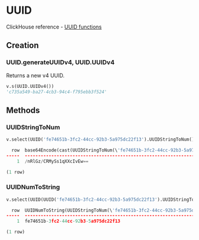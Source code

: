 # UUID

ClickHouse reference - [UUID functions](https://clickhouse.yandex/docs/en/query_language/functions/uuid_functions/)

## Creation

### UUID.generateUUIDv4, UUID.UUIDv4

Returns a new v4 UUID.

```python
v.s(UUID.UUIDv4())
'c735a549-ba27-4cb3-94c4-f795ebb3f524'
```

## Methods

### UUIDStringToNum

```python
v.select(UUID('fe74651b-3fc2-44cc-92b3-5a975dc22f13').UUIDStringToNum().cast(String).base64Encode()).s

  row  base64Encode(cast(UUIDStringToNum(\'fe74651b-3fc2-44cc-92b3-5a975dc22f13\'), \'String\'))
-----  -------------------------------------------------------------------------------------------
    1  /nRlGz/CRMySs1qXXcIvEw==

(1 row)
```

### UUIDNumToString

```python
v.select(UUID(UUID('fe74651b-3fc2-44cc-92b3-5a975dc22f13').UUIDStringToNum()).UUIDNumToString()).s

  row  UUIDNumToString(UUIDStringToNum(\'fe74651b-3fc2-44cc-92b3-5a975dc22f13\'))
-----  ----------------------------------------------------------------------------
    1  fe74651b-3fc2-44cc-92b3-5a975dc22f13

(1 row)
```